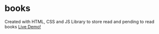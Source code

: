 # books
Created with HTML, CSS and JS
Library to store read and pending to read books
[Live Demo!](https://nicolastrucco.github.io/books/)
